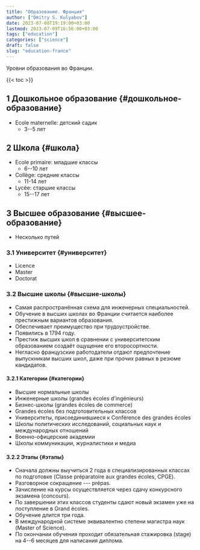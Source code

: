 ```yaml
---
title: "Образование. Франция"
author: ["Dmitry S. Kulyabov"]
date: 2023-07-08T19:19:00+03:00
lastmod: 2023-07-09T16:56:00+03:00
tags: ["education"]
categories: ["science"]
draft: false
slug: "education-france"
---
```


Уровни образования во Франции.

<!--more-->

{{< toc >}}


## <span class="section-num">1</span> Дошкольное образование {#дошкольное-образование}

-   Ecole maternelle: детский садик
    -   3--5 лет


## <span class="section-num">2</span> Школа {#школа}

-   Ecole primaire: младшие классы
    -   6--10 лет
-   Collège: средние классы
    -   11-14 лет
-   Lycée: старшие классы
    -   15--17 лет


## <span class="section-num">3</span> Высшее образование {#высшее-образование}

-   Несколько путей


### <span class="section-num">3.1</span> Университет {#университет}

-   Licence
-   Master
-   Doctorat


### <span class="section-num">3.2</span> Высшие школы {#высшие-школы}

-   Самая распространённая схема для инженерных специальностей.
-   Обучение в высших школах во Франции считается наиболее престижным вариантов образования.
-   Обеспечивает преимущество при трудоустройстве.
-   Появились в 1794 году.
-   Престиж высших школ в сравнении с университетским образованием создаёт ощущение его второсортности.
-   Негласно французские работодатели отдают предпочтение выпускникам высших школ, даже при прочих равных в резюме кандидатов.


#### <span class="section-num">3.2.1</span> Категории {#категории}

-   Высшие нормальные школы
-   Инженерные школы (grandes écoles d'ingénieurs)
-   Бизнес-школы (grandes écoles de commerce)
-   Grandes écoles без подготовительных классов
-   Университеты, присоединившиеся к Conférence des grandes écoles
-   Школы политических исследований, социальных наук и международных отношений
-   Военно-офицерские академии
-   Школы коммуникации, журналистики и медиа


#### <span class="section-num">3.2.2</span> Этапы {#этапы}

-   Сначала должны выучиться 2 года в специализированных классах по подготовке (Classe préparatoire aux grandes écoles, CPGE).
-   Разговорное сокращение --- prépas.
-   Зачисление на курсы осуществляется через сдачу конкурсного экзамена (concours).
-   По завершении этих классов студенты сдают новый экзамен уже на поступление в Grand écoles.
-   Обучение длится три года.
-   В международной системе эквивалентно степени магистра наук (Master of Science).
-   По окончании обучения проходит обязательная стажировка (stage) на 4--6 месяцев для написания диплома.
